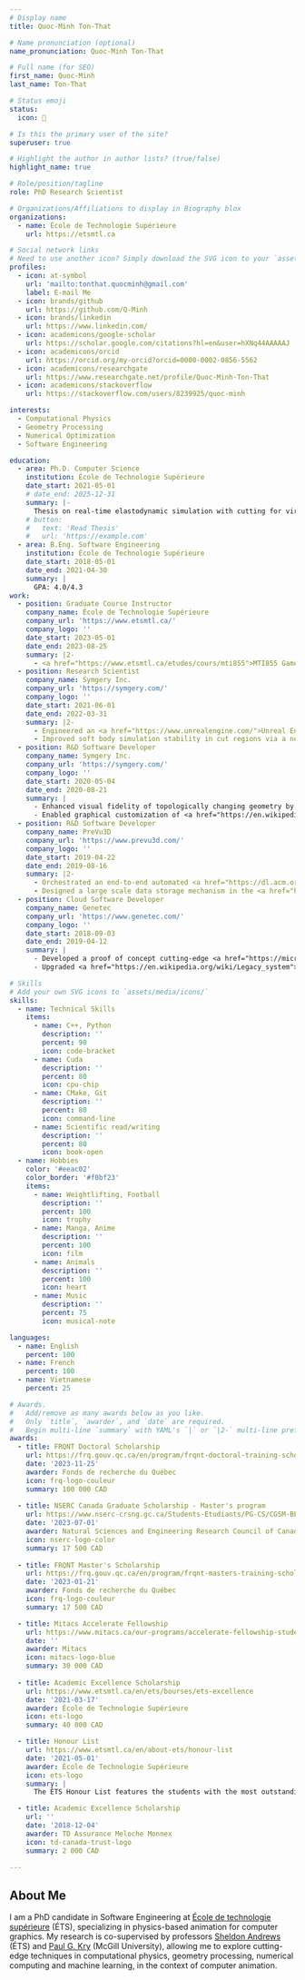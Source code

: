 ```yaml
---
# Display name
title: Quoc-Minh Ton-That

# Name pronunciation (optional)
name_pronunciation: Quoc-Minh Ton-That

# Full name (for SEO)
first_name: Quoc-Minh
last_name: Ton-That

# Status emoji
status:
  icon: 🍔

# Is this the primary user of the site?
superuser: true

# Highlight the author in author lists? (true/false)
highlight_name: true

# Role/position/tagline
role: PhD Research Scientist

# Organizations/Affiliations to display in Biography blox
organizations:
  - name: École de Technologie Supérieure
    url: https://etsmtl.ca

# Social network links
# Need to use another icon? Simply download the SVG icon to your `assets/media/icons/` folder.
profiles:
  - icon: at-symbol
    url: 'mailto:tonthat.quocminh@gmail.com'
    label: E-mail Me
  - icon: brands/github
    url: https://github.com/Q-Minh
  - icon: brands/linkedin
    url: https://www.linkedin.com/
  - icon: academicons/google-scholar
    url: https://scholar.google.com/citations?hl=en&user=hXNq44AAAAAJ
  - icon: academicons/orcid
    url: https://orcid.org/my-orcid?orcid=0000-0002-0856-5562
  - icon: academicons/researchgate
    url: https://www.researchgate.net/profile/Quoc-Minh-Ton-That
  - icon: academicons/stackoverflow
    url: https://stackoverflow.com/users/8239925/quoc-minh

interests:
  - Computational Physics
  - Geometry Processing
  - Numerical Optimization
  - Software Engineering

education:
  - area: Ph.D. Computer Science
    institution: École de Technologie Supérieure
    date_start: 2021-05-01
    # date_end: 2025-12-31
    summary: |-
      Thesis on real-time elastodynamic simulation with cutting for virtual surgery. Co-supervised by professors <a href="https://profs.etsmtl.ca/sandrews/">Sheldon Andrews</a> and <a href="https://www.cs.mcgill.ca/~kry/">Paul G. Kry</a>. 
    # button:
    #   text: 'Read Thesis'
    #   url: 'https://example.com'
  - area: B.Eng. Software Engineering
    institution: École de Technologie Supérieure
    date_start: 2018-05-01
    date_end: 2021-04-30
    summary: |
      GPA: 4.0/4.3
work:
  - position: Graduate Course Instructor
    company_name: École de Technologie Supérieure
    company_url: 'https://www.etsmtl.ca/'
    company_logo: ''
    date_start: 2023-05-01
    date_end: 2023-08-25
    summary: |2-
      - <a href="https://www.etsmtl.ca/etudes/cours/mti855">MTI855 Game Physics</a>
  - position: Research Scientist
    company_name: Symgery Inc.
    company_url: 'https://symgery.com/'
    company_logo: ''
    date_start: 2021-06-01
    date_end: 2022-03-31
    summary: |2-
      - Engineered an <a href="https://www.unrealengine.com/">Unreal Engine</a> plugin for real-time surgical simulation including cutting.
      - Improved soft body simulation stability in cut regions via a novel hybrid <a href="https://en.wikipedia.org/wiki/Finite_element_method">FEM</a>-<a href="https://en.wikipedia.org/wiki/Smoothed-particle_hydrodynamics">SPH</a> coupling method.
  - position: R&D Software Developer
    company_name: Symgery Inc.
    company_url: 'https://symgery.com/'
    company_logo: ''
    date_start: 2020-05-04
    date_end: 2020-08-21
    summary: |
      - Enhanced visual fidelity of topologically changing geometry by extending a real-time <a href="https://en.wikipedia.org/wiki/Graphics_processing_unit">GPU</a> accelerated <a href="https://www.sciencedirect.com/topics/engineering/isosurface-extraction">isosurface extraction</a> algorithm.
      - Enabled graphical customization of <a href="https://en.wikipedia.org/wiki/Dirichlet_boundary_condition">essential boundary conditions</a> for <a href="https://www.mathworks.com/discovery/reduced-order-modeling.html">reduced order FEM models</a> in the <a href="https://www.unrealengine.com/">Unreal Engine</a> editor.
  - position: R&D Software Developer
    company_name: PreVu3D
    company_url: 'https://www.prevu3d.com/'
    company_logo: ''
    date_start: 2019-04-22
    date_end: 2019-08-16
    summary: |2-
      - Orchestrated an end-to-end automated <a href="https://dl.acm.org/doi/10.1145/142920.134011">surface reconstruction</a> pipeline to transform <a href="https://en.wikipedia.org/wiki/Lidar">laser scanned</a> <a href="https://www.autodesk.com/ca-en/solutions/point-clouds">point clouds</a> to full-fledged refined 3D <a href="https://en.wikipedia.org/wiki/Polygon_mesh">polygon meshes</a> without manual intervention.
      - Designed a large scale data storage mechanism in the <a href="https://en.wikipedia.org/wiki/Cloud_computing">cloud</a> for efficient <a href="https://en.wikipedia.org/wiki/External_memory_algorithm">out-of-core</a> point cloud streaming.
  - position: Cloud Software Developer
    company_name: Genetec
    company_url: 'https://www.genetec.com/'
    company_logo: ''
    date_start: 2018-09-03
    date_end: 2019-04-12
    summary: |
      - Developed a proof of concept cutting-edge <a href="https://microservices.io/">microservices</a> system for the <a href="https://en.wikipedia.org/wiki/System_migration">migration</a> of <a href="https://en.wikipedia.org/wiki/Legacy_system">legacy</a> <a href="https://en.wikipedia.org/wiki/Cloud_computing">cloud</a> software components.
      - Upgraded <a href="https://en.wikipedia.org/wiki/Legacy_system">legacy</a> <a href="https://en.wikipedia.org/wiki/Cloud_computing">cloud</a> system monitoring tools, reducing on-call alerts by 20&#160;%.

# Skills
# Add your own SVG icons to `assets/media/icons/`
skills:
  - name: Technical Skills
    items:
      - name: C++, Python
        description: ''
        percent: 90
        icon: code-bracket
      - name: Cuda
        description: ''
        percent: 80
        icon: cpu-chip
      - name: CMake, Git
        description: ''
        percent: 80
        icon: command-line
      - name: Scientific read/writing
        description: ''
        percent: 80
        icon: book-open
  - name: Hobbies
    color: '#eeac02'
    color_border: '#f0bf23'
    items:
      - name: Weightlifting, Football
        description: ''
        percent: 100
        icon: trophy
      - name: Manga, Anime
        description: ''
        percent: 100
        icon: film
      - name: Animals
        description: ''
        percent: 100
        icon: heart
      - name: Music
        description: ''
        percent: 75
        icon: musical-note

languages:
  - name: English
    percent: 100
  - name: French
    percent: 100
  - name: Vietnamese
    percent: 25

# Awards.
#   Add/remove as many awards below as you like.
#   Only `title`, `awarder`, and `date` are required.
#   Begin multi-line `summary` with YAML's `|` or `|2-` multi-line prefix and indent 2 spaces below.
awards:
  - title: FRQNT Doctoral Scholarship
    url: https://frq.gouv.qc.ca/en/program/frqnt-doctoral-training-scholarships/
    date: '2023-11-25'
    awarder: Fonds de recherche du Québec
    icon: frq-logo-couleur
    summary: 100 000 CAD
      
  - title: NSERC Canada Graduate Scholarship - Master's program
    url: https://www.nserc-crsng.gc.ca/Students-Etudiants/PG-CS/CGSM-BESCM_eng.asp
    date: '2023-07-01'
    awarder: Natural Sciences and Engineering Research Council of Canada
    icon: nserc-logo-color
    summary: 17 500 CAD
      
  - title: FRQNT Master's Scholarship
    url: https://frq.gouv.qc.ca/en/program/frqnt-masters-training-scholarships/
    date: '2023-01-21'
    awarder: Fonds de recherche du Québec
    icon: frq-logo-couleur
    summary: 17 500 CAD

  - title: Mitacs Accelerate Fellowship
    url: https://www.mitacs.ca/our-programs/accelerate-fellowship-students-postdocs/
    date: ''
    awarder: Mitacs
    icon: mitacs-logo-blue
    summary: 30 000 CAD
      
  - title: Academic Excellence Scholarship
    url: https://www.etsmtl.ca/en/ets/bourses/ets-excellence
    date: '2021-03-17'
    awarder: École de Technologie Supérieure
    icon: ets-logo
    summary: 40 000 CAD

  - title: Honour List
    url: https://www.etsmtl.ca/en/about-ets/honour-list
    date: '2021-05-01'
    awarder: École de Technologie Supérieure
    icon: ets-logo
    summary: |
      The ÉTS Honour List features the students with the most outstanding academic results at the undergraduate, master’s and PhD levels.

  - title: Academic Excellence Scholarship
    url: ''
    date: '2018-12-04'
    awarder: TD Assurance Meloche Monnex
    icon: td-canada-trust-logo
    summary: 2 000 CAD

---
```


## About Me

I am a PhD candidate in Software Engineering at [École de technologie supérieure](https://www.etsmtl.ca/) (ÉTS), specializing in physics-based animation for computer graphics. My research is co-supervised by professors [Sheldon Andrews](https://profs.etsmtl.ca/sandrews/) (ÉTS) and [Paul G. Kry](https://www.cs.mcgill.ca/~kry/) (McGill University), allowing me to explore cutting-edge techniques in computational physics, geometry processing, numerical computing and machine learning, in the context of computer animation.
